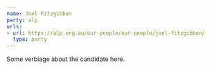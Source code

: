 ```yaml
---
name: Joel Fitzgibbon
party: alp
urls:
- url: https://alp.org.au/our-people/our-people/joel-fitzgibbon/
  type: party
---
```

Some verbiage about the candidate here.
